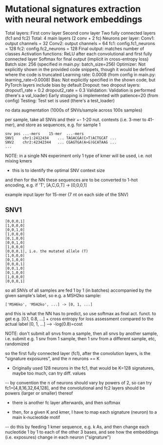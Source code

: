 # Mutational signatures extraction with neural network embeddings

Total layers:
	First conv layer
	Second conv layer
	Two fully connected layers (fc1 and fc2)
	Total: 4 main layers (2 conv + 2 fc)
Neurons per layer:
	Conv1: output channels = 32
	Conv2: output channels = 64
	fc1: config.fc1_neurons = 128
	fc2: config.fc2_neurons = 128
	Final output: matches number of classes
Activation functions:
	ReLU after each convolutional and first fully connected layer
	Softmax for final output (implicit in cross-entropy loss)
Batch size:
	256 (specified in main.py: batch_size=256)
Optimizer:
	Not explicitly shown in the provided code snippets, though it would be defined where the code is truncated
Learning rate:
	0.0008 (from config in main.py: learning_rate=0.0008)
Bias:
	Not explicitly specified in the shown code, but PyTorch layers include bias by default
Dropout:
	two dropout layers:
	dropout1_rate = 0.2
	dropout2_rate = 0.3
Validation:
	Validation is performed (there's a val_loader)
	Early stopping is implemented with patience=20 (from config)
Testing:
	Test set is used (there's a test_loader)

no data augmentation (1000s of SNVs/sample across 100s samples)

per sample, take all SNVs and their +- 1-20 nut. contexts (i.e. 3-mer to 41-mer), and store as sequences, e.g. for sample 1

	snv	pos	...-mers	15-mer	...-mers
	SNV1	chr1:2412434	...	TAGACGA(C>T)ACTGCAT	...
	SNV2	chr2:42342344	...	CGAGTGA(A>G)GCATAAG	...
	...

NOTE: in a single NN experiment only 1 type of kmer will be used, i.e. not mixing kmers

- this is to identify the optimal SNV context size


and then for the NN these sequences are to be converted to 1-hot encoding, e.g. if 'T', [A,C,G,T] -> [0,0,0,1]

example input layer for 15-mer (7 nt on each side of the SNV)

SNV1 
----
	[0,0,0,1]
	[1,0,0,0]
	[0,0,1,0]
	[1,0,0,0]
	[0,1,0,0]
	[0,0,1,0]
	[1,0,0,0]
	[0,0,0,1], i.e. the mutated allele (T)
	[1,0,0,0]
	[0,1,0,0]
	[0,0,0,1]
	[0,0,1,0]
	[0,1,0,0]
	[1,0,0,0]
	[0,0,0,1]

so all SNVs of all samples are fed 1 by 1 (in batches) accompanied by the given sample's label, so e.g. a MSH2ko sample:

	['MSH6ko', 'MSH2ko', ...] -> [0, 1, ...]

and this is what the NN has to predict, so use softmax as final act. funct. to get e.g. [0.1, 0.8, ...] + cross entropy for loss assessment compared to the actual label [0, 1, ...] --> -log(0.8)=cost

NOTE: don't submit all snvs from a sample, then all snvs by another sample, i.e. submit e.g. 1 snv from 1 sample, then 1 snv from a different sample, etc, randomized


so the first fully connected layer (fc1), after the convolution layers, is the "signature exposures", and the n neurons == K

- Originally used 128 neurons in the fc1, that would be K=128 signatures, maybe too much, can try diff. values

-- by convention the n of neurons should vary by powers of 2, so can try fc1=[4,8,16,32,64,128], and the convolutional and fc2 layers should be powers (larger or smaller) thereof

- there is another fc layer afterwards, and then softmax

- then, for a given K and kmer, I have to map each signature (neuron) to a main k-nucleotide motif

-- do this by feeding 1 kmer sequence, e.g. k As, and then change each nucleotide 1 by 1 to each of the other 3 bases, and see how the embeddings (i.e. exposures) change in each neuron ("signature")
